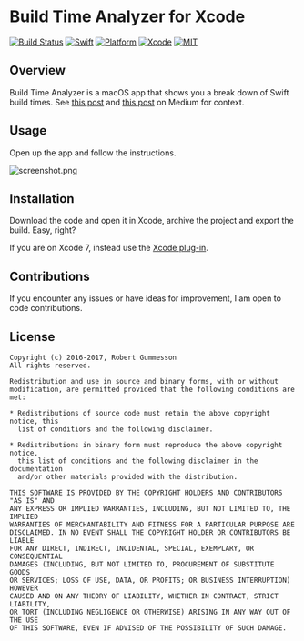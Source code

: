 Build Time Analyzer for Xcode
======================

[![Build Status](https://travis-ci.org/RobertGummesson/BuildTimeAnalyzer-for-Xcode.svg?branch=master)](https://travis-ci.org/RobertGummesson/BuildTimeAnalyzer-for-Xcode)
[![Swift](https://img.shields.io/badge/Swift-3.0-orange.svg)](https://swift.org)
[![Platform](https://img.shields.io/badge/platform-osx-blue.svg)](https://github.com/RobertGummesson/BuildTimeAnalyzer-for-Xcode)
[![Xcode](https://img.shields.io/badge/Xcode-8.2-blue.svg)](https://developer.apple.com/xcode)
[![MIT](https://img.shields.io/badge/License-MIT-blue.svg)](https://opensource.org/licenses/MIT)

## Overview

Build Time Analyzer is a macOS app that shows you a break down of Swift build times. See [this post]( https://medium.com/p/fc92cdd91e31) and [this post](https://medium.com/p/37b0a7514cbe) on Medium for context. 

## Usage

Open up the app and follow the instructions.

![screenshot.png](https://raw.githubusercontent.com/RobertGummesson/BuildTimeAnalyzer-for-Xcode/master/Screenshots/screenshot.png)

## Installation

Download the code and open it in Xcode, archive the project and export the build. Easy, right?

If you are on Xcode 7, instead use the [Xcode plug-in](https://github.com/RobertGummesson/BuildTimeAnalyzer-for-Xcode/releases/tag/v0.0.0-Plugin-for-Xcode7).

## Contributions

If you encounter any issues or have ideas for improvement, I am open to code contributions.

## License

    Copyright (c) 2016-2017, Robert Gummesson
    All rights reserved.

    Redistribution and use in source and binary forms, with or without
    modification, are permitted provided that the following conditions are met:

    * Redistributions of source code must retain the above copyright notice, this
      list of conditions and the following disclaimer.

    * Redistributions in binary form must reproduce the above copyright notice,
      this list of conditions and the following disclaimer in the documentation
      and/or other materials provided with the distribution.

    THIS SOFTWARE IS PROVIDED BY THE COPYRIGHT HOLDERS AND CONTRIBUTORS "AS IS" AND
    ANY EXPRESS OR IMPLIED WARRANTIES, INCLUDING, BUT NOT LIMITED TO, THE IMPLIED
    WARRANTIES OF MERCHANTABILITY AND FITNESS FOR A PARTICULAR PURPOSE ARE
    DISCLAIMED. IN NO EVENT SHALL THE COPYRIGHT HOLDER OR CONTRIBUTORS BE LIABLE
    FOR ANY DIRECT, INDIRECT, INCIDENTAL, SPECIAL, EXEMPLARY, OR CONSEQUENTIAL
    DAMAGES (INCLUDING, BUT NOT LIMITED TO, PROCUREMENT OF SUBSTITUTE GOODS
    OR SERVICES; LOSS OF USE, DATA, OR PROFITS; OR BUSINESS INTERRUPTION) HOWEVER
    CAUSED AND ON ANY THEORY OF LIABILITY, WHETHER IN CONTRACT, STRICT LIABILITY,
    OR TORT (INCLUDING NEGLIGENCE OR OTHERWISE) ARISING IN ANY WAY OUT OF THE USE
    OF THIS SOFTWARE, EVEN IF ADVISED OF THE POSSIBILITY OF SUCH DAMAGE.
